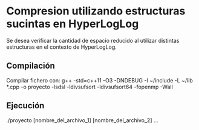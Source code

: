 # Compresion utilizando estructuras sucintas en HyperLogLog
Se desea verificar la cantidad de espacio reducido al utilizar distintas estructuras en el contexto de HyperLogLog.

## Compilación
Compilar fichero con: 
g++ -std=c++11 -O3 -DNDEBUG -I ~/include -L ~/lib *.cpp -o proyecto -lsdsl -ldivsufsort -ldivsufsort64 -fopenmp -Wall

## Ejecución
./proyecto [nombre_del_archivo_1] [nombre_del_archivo_2] ...



